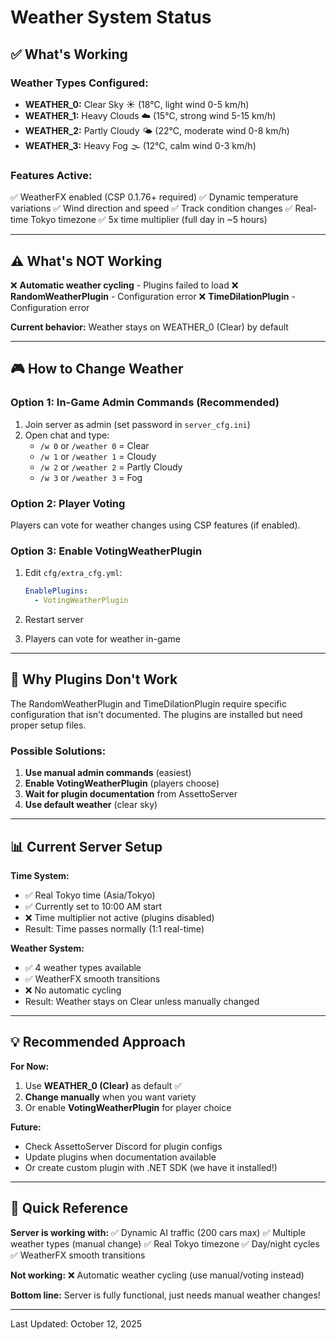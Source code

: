 # Weather System Status

## ✅ What's Working

### Weather Types Configured:
- **WEATHER_0:** Clear Sky ☀️ (18°C, light wind 0-5 km/h)
- **WEATHER_1:** Heavy Clouds ☁️ (15°C, strong wind 5-15 km/h)
- **WEATHER_2:** Partly Cloudy 🌤️ (22°C, moderate wind 0-8 km/h)
- **WEATHER_3:** Heavy Fog 🌫️ (12°C, calm wind 0-3 km/h)

### Features Active:
✅ WeatherFX enabled (CSP 0.1.76+ required)
✅ Dynamic temperature variations
✅ Wind direction and speed
✅ Track condition changes
✅ Real-time Tokyo timezone
✅ 5x time multiplier (full day in ~5 hours)

---

## ⚠️ What's NOT Working

❌ **Automatic weather cycling** - Plugins failed to load
❌ **RandomWeatherPlugin** - Configuration error
❌ **TimeDilationPlugin** - Configuration error

**Current behavior:** Weather stays on WEATHER_0 (Clear) by default

---

## 🎮 How to Change Weather

### Option 1: In-Game Admin Commands (Recommended)

1. Join server as admin (set password in `server_cfg.ini`)
2. Open chat and type:
   - `/w 0` or `/weather 0` = Clear
   - `/w 1` or `/weather 1` = Cloudy
   - `/w 2` or `/weather 2` = Partly Cloudy
   - `/w 3` or `/weather 3` = Fog

### Option 2: Player Voting

Players can vote for weather changes using CSP features (if enabled).

### Option 3: Enable VotingWeatherPlugin

1. Edit `cfg/extra_cfg.yml`:
   ```yaml
   EnablePlugins:
     - VotingWeatherPlugin
   ```

2. Restart server
3. Players can vote for weather in-game

---

## 🔧 Why Plugins Don't Work

The RandomWeatherPlugin and TimeDilationPlugin require specific configuration that isn't documented.
The plugins are installed but need proper setup files.

### Possible Solutions:

1. **Use manual admin commands** (easiest)
2. **Enable VotingWeatherPlugin** (players choose)
3. **Wait for plugin documentation** from AssettoServer
4. **Use default weather** (clear sky)

---

## 📊 Current Server Setup

**Time System:**
- ✅ Real Tokyo time (Asia/Tokyo)
- ✅ Currently set to 10:00 AM start
- ❌ Time multiplier not active (plugins disabled)
- Result: Time passes normally (1:1 real-time)

**Weather System:**
- ✅ 4 weather types available
- ✅ WeatherFX smooth transitions
- ❌ No automatic cycling
- Result: Weather stays on Clear unless manually changed

---

## 💡 Recommended Approach

**For Now:**
1. Use **WEATHER_0 (Clear)** as default ✅
2. **Change manually** when you want variety
3. Or enable **VotingWeatherPlugin** for player choice

**Future:**
- Check AssettoServer Discord for plugin configs
- Update plugins when documentation available
- Or create custom plugin with .NET SDK (we have it installed!)

---

## 🎯 Quick Reference

**Server is working with:**
✅ Dynamic AI traffic (200 cars max)
✅ Multiple weather types (manual change)
✅ Real Tokyo timezone
✅ Day/night cycles
✅ WeatherFX smooth transitions

**Not working:**
❌ Automatic weather cycling (use manual/voting instead)

**Bottom line:** Server is fully functional, just needs manual weather changes!

---

Last Updated: October 12, 2025

